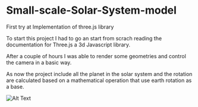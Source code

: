# Small-scale-Solar-System-model
First try at Implementation of three.js library


To start this project I had to go an start from scrach reading the documentation for Three.js a 3d Javascript library.

After a couple of hours I was able to render some geometries and control the camera in a basic way.

As now the project include all the planet in the solar system and the rotation are calculated based on a mathematical operation that use earth rotation as a base.

![Alt Text](https://media.giphy.com/media/BqsQzWLHnXV3CVBzEC/giphy.gif)
